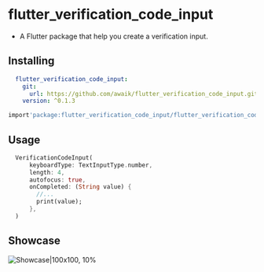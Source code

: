 # flutter_verification_code_input

- A Flutter package that help you create a verification input.

## Installing

```yaml
  flutter_verification_code_input:
    git:
      url: https://github.com/awaik/flutter_verification_code_input.git
    version: ^0.1.3
```

```dart
import'package:flutter_verification_code_input/flutter_verification_code_input.dart';
```

## Usage

```dart
  VerificationCodeInput(
      keyboardType: TextInputType.number,
      length: 4,
      autofocus: true,
      onCompleted: (String value) {
        //...
        print(value);
      },
  )
```

## Showcase


![Showcase|100x100, 10%](show_case.gif)


